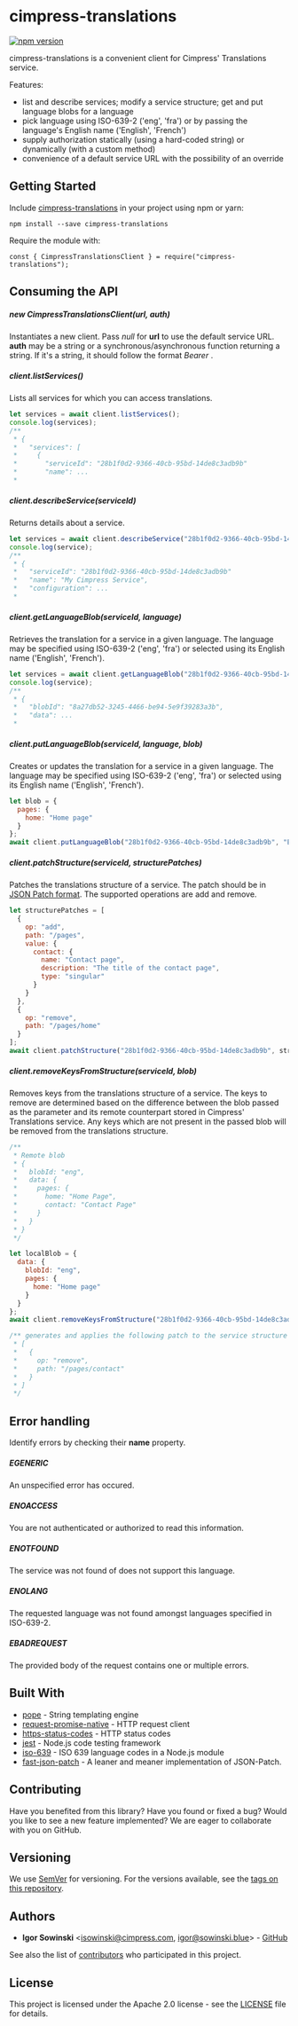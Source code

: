 # cimpress-translations

[![npm version](https://badge.fury.io/js/cimpress-translations.svg)](https://badge.fury.io/js/cimpress-translations)

cimpress-translations is a convenient client for Cimpress' Translations service.

Features:
- list and describe services; modify a service structure; get and put language blobs for a language
- pick language using ISO-639-2 ('eng', 'fra') or by passing the language's English name ('English', 'French')
- supply authorization statically (using a hard-coded string) or dynamically (with a custom method)
- convenience of a default service URL with the possibility of an override

## Getting Started

Include [cimpress-translations](https://www.npmjs.com/package/cimpress-translations) in your project using npm or yarn:
```
npm install --save cimpress-translations
```

Require the module with:
```
const { CimpressTranslationsClient } = require("cimpress-translations");
```

## Consuming the API

##### new CimpressTranslationsClient(url, auth)
Instantiates a new client. Pass *null* for **url** to use the default service URL. **auth** may be a string or a synchronous/asynchronous function returning a string. If it's a string, it should follow the format *Bearer <JWT Token>*.

##### client.listServices()
Lists all services for which you can access translations.
```javascript
let services = await client.listServices();
console.log(services);
/**
 * {
 *   "services": [
 *     {
 *       "serviceId": "28b1f0d2-9366-40cb-95bd-14de8c3adb9b"
 *       "name": ...
 *
```

##### client.describeService(serviceId)
Returns details about a service.
```javascript
let services = await client.describeService("28b1f0d2-9366-40cb-95bd-14de8c3adb9b");
console.log(service);
/**
 * {
 *   "serviceId": "28b1f0d2-9366-40cb-95bd-14de8c3adb9b"
 *   "name": "My Cimpress Service",
 *   "configuration": ...
 *
```

##### client.getLanguageBlob(serviceId, language)
Retrieves the translation for a service in a given language. The language may be specified using ISO-639-2 ('eng', 'fra') or selected using its English name ('English', 'French').
```javascript
let services = await client.getLanguageBlob("28b1f0d2-9366-40cb-95bd-14de8c3adb9b", "French");
console.log(service);
/**
 * {
 *   "blobId": "8a27db52-3245-4466-be94-5e9f39283a3b",
 *   "data": ...
 *
```

##### client.putLanguageBlob(serviceId, language, blob)
Creates or updates the translation for a service in a given language. The language may be specified using ISO-639-2 ('eng', 'fra') or selected using its English name ('English', 'French').
```javascript
let blob = {
  pages: {
    home: "Home page"
  }
};
await client.putLanguageBlob("28b1f0d2-9366-40cb-95bd-14de8c3adb9b", "English", blob);
```

##### client.patchStructure(serviceId, structurePatches)
Patches the translations structure of a service. The patch should be in [JSON Patch format](http://jsonpatch.com/). The supported operations are add and remove.
```javascript
let structurePatches = [
  {
    op: "add",
    path: "/pages",
    value: {
      contact: {
        name: "Contact page",
        description: "The title of the contact page",
        type: "singular"
      }
    }
  },
  {
    op: "remove",
    path: "/pages/home"
  }
];
await client.patchStructure("28b1f0d2-9366-40cb-95bd-14de8c3adb9b", structurePatches);
```

##### client.removeKeysFromStructure(serviceId, blob)
Removes keys from the translations structure of a service. The keys to remove are determined based on the difference between the blob passed as the parameter and its remote counterpart stored in
Cimpress' Translations service. Any keys which are not present in the passed blob will be removed from the translations structure.
```javascript
/**
 * Remote blob
 * {
 *   blobId: "eng",
 *   data: {
 *     pages: {
 *       home: "Home Page",
 *       contact: "Contact Page"
 *     }
 *   }
 * }
 */

let localBlob = {
  data: {
    blobId: "eng",
    pages: {
      home: "Home page"
    }  
  }
};
await client.removeKeysFromStructure("28b1f0d2-9366-40cb-95bd-14de8c3adb9b", localBlob);

/** generates and applies the following patch to the service structure :
 * [
 *   {
 *     op: "remove",
 *     path: "/pages/contact"
 *   }
 * ]
 */
```

## Error handling

Identify errors by checking their **name** property.

##### EGENERIC
An unspecified error has occured.

##### ENOACCESS
You are not authenticated or authorized to read this information.

##### ENOTFOUND
The service was not found of does not support this language.

##### ENOLANG
The requested language was not found amongst languages specified in ISO-639-2.

##### EBADREQUEST
The provided body of the request contains one or multiple errors.

## Built With

* [pope](https://github.com/poppinss/pope) - String templating engine
* [request-promise-native](https://github.com/request/request-promise-native) - HTTP request client
* [https-status-codes](https://github.com/prettymuchbryce/node-http-status) - HTTP status codes
* [jest](https://github.com/facebook/jest) - Node.js code testing framework
* [iso-639](https://github.com/haliaeetus/iso-639) - ISO 639 language codes in a Node.js module
* [fast-json-patch](https://github.com/Starcounter-Jack/JSON-Patch) - A leaner and meaner implementation of JSON-Patch.

## Contributing

Have you benefited from this library? Have you found or fixed a bug? Would you like to see a new feature implemented? We are eager to collaborate with you on GitHub.

## Versioning

We use [SemVer](http://semver.org/) for versioning. For the versions available, see the [tags on this repository](https://github.com/your/project/tags).

## Authors

* **Igor Sowinski** <[isowinski@cimpress.com](mailto:isowinski@cimpress.com), [igor@sowinski.blue](mailto:igor@sowinski.blue)> - [GitHub](https://github.com/Igrom)

See also the list of [contributors](https://github.com/Cimpress/cimpress-translations/graphs/contributors) who participated in this project.

## License

This project is licensed under the Apache 2.0 license - see the [LICENSE](LICENSE) file for details.
